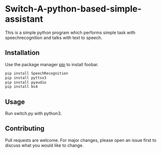 # Switch-A-python-based-simple-assistant
This is a simple python program which performs simple task with speechrecognition and talks with text to speech.


## Installation

Use the package manager [pip](https://pip.pypa.io/en/stable/) to install foobar.

```bash
pip install SpeechRecognition
pip install pyttsx3
pip install pyaudio
pip install bs4

```

## Usage

Run switch.py with python3.
## Contributing
Pull requests are welcome. For major changes, please open an issue first to discuss what you would like to change.
